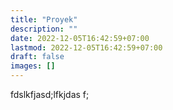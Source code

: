 ```yaml
---
title: "Proyek"
description: ""
date: 2022-12-05T16:42:59+07:00
lastmod: 2022-12-05T16:42:59+07:00
draft: false
images: []
---
```

fdslkfjasd;lfkjdas f;